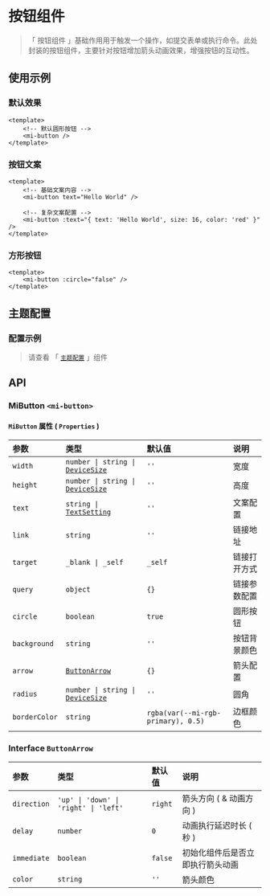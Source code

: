 # 按钮组件

> 「 按钮组件 」基础作用用于触发一个操作，如提交表单或执行命令。此处封装的按钮组件，主要针对按钮增加箭头动画效果，增强按钮的互动性。

## 使用示例

### 默认效果

```vue
<template>
    <!-- 默认圆形按钮 -->
    <mi-button />
</template>
```

### 按钮文案

```vue
<template>
    <!-- 基础文案内容 -->
    <mi-button text="Hello World" />

    <!-- 复杂文案配置 -->
    <mi-button :text="{ text: 'Hello World', size: 16, color: 'red' }" />
</template>
```

### 方形按钮

```vue
<template>
    <mi-button :circle="false" />
</template>
```

## 主题配置

### 配置示例

> 请查看 「 [`主题配置`](../theme/README.md) 」组件

## API

### MiButton `<mi-button>`

#### `MiButton` 属性 ( `Properties` )

| 参数 | 类型 | 默认值 | 说明
| :---- | :---- | :---- | :----
| `width` | `number \| string \|` [`DeviceSize`](../../utils/README.md#interface-devicesize) | `''` | 宽度
| `height` | `number \| string \|` [`DeviceSize`](../../utils/README.md#interface-devicesize) | `''` | 高度
| `text` | `string \|` [`TextSetting`](../../utils/README.md#interface-textsetting) | `''` | 文案配置
| `link` | `string` | `''` | 链接地址
| `target` | `_blank \| _self` | `_self` | 链接打开方式
| `query` | `object` | `{}` | 链接参数配置
| `circle` | `boolean` | `true` | 圆形按钮
| `background` | `string` | `''` | 按钮背景颜色
| `arrow` | [`ButtonArrow`](./README.md#interface-buttonarrow) | `{}` | 箭头配置
| `radius` | `number \| string \|` [`DeviceSize`](../../utils/README.md#interface-devicesize) | `''` | 圆角
| `borderColor` | `string` | `rgba(var(--mi-rgb-primary), 0.5)` | 边框颜色

### Interface `ButtonArrow`

| 参数 | 类型 | 默认值 | 说明
| :---- | :---- | :---- | :----
| `direction` | `'up' \| 'down' \| 'right' \| 'left'` | `right` | 箭头方向 ( & 动画方向 )
| `delay` | `number` | `0` | 动画执行延迟时长 ( 秒 )
| `immediate` | `boolean` | `false` | 初始化组件后是否立即执行箭头动画
| `color` | `string` | `''` | 箭头颜色
